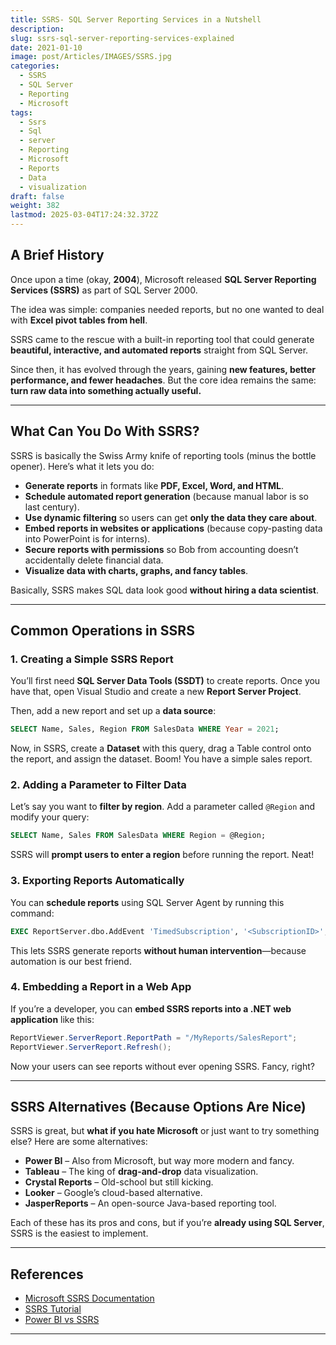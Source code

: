 ```yaml
---
title: SSRS- SQL Server Reporting Services in a Nutshell
description: 
slug: ssrs-sql-server-reporting-services-explained
date: 2021-01-10
image: post/Articles/IMAGES/SSRS.jpg
categories:
  - SSRS
  - SQL Server
  - Reporting
  - Microsoft
tags:
  - Ssrs
  - Sql
  - server
  - Reporting
  - Microsoft
  - Reports
  - Data
  - visualization
draft: false
weight: 382
lastmod: 2025-03-04T17:24:32.372Z
---
```

<!-- 
## SSRS: SQL Server Reporting Services Explained (With Jokes!)

So, you've heard about **SSRS**, but you’re not quite sure what it is? No worries, friend. Grab some coffee, because we’re diving into SQL Server Reporting Services—**Microsoft's fancy way of saying 'let’s make some reports'**.

--- -->

## A Brief History

Once upon a time (okay, **2004**), Microsoft released **SQL Server Reporting Services (SSRS)** as part of SQL Server 2000.

The idea was simple: companies needed reports, but no one wanted to deal with **Excel pivot tables from hell**.

SSRS came to the rescue with a built-in reporting tool that could generate **beautiful, interactive, and automated reports** straight from SQL Server.

Since then, it has evolved through the years, gaining **new features, better performance, and fewer headaches**. But the core idea remains the same: **turn raw data into something actually useful.**

***

## What Can You Do With SSRS?

SSRS is basically the Swiss Army knife of reporting tools (minus the bottle opener). Here’s what it lets you do:

* **Generate reports** in formats like **PDF, Excel, Word, and HTML**.
* **Schedule automated report generation** (because manual labor is so last century).
* **Use dynamic filtering** so users can get **only the data they care about**.
* **Embed reports in websites or applications** (because copy-pasting data into PowerPoint is for interns).
* **Secure reports with permissions** so Bob from accounting doesn’t accidentally delete financial data.
* **Visualize data with charts, graphs, and fancy tables**.

Basically, SSRS makes SQL data look good **without hiring a data scientist**.

***

## Common Operations in SSRS

### 1. Creating a Simple SSRS Report

You’ll first need **SQL Server Data Tools (SSDT)** to create reports. Once you have that, open Visual Studio and create a new **Report Server Project**.

Then, add a new report and set up a **data source**:

```sql
SELECT Name, Sales, Region FROM SalesData WHERE Year = 2021;
```

Now, in SSRS, create a **Dataset** with this query, drag a Table control onto the report, and assign the dataset. Boom! You have a simple sales report.

### 2. Adding a Parameter to Filter Data

Let’s say you want to **filter by region**. Add a parameter called `@Region` and modify your query:

```sql
SELECT Name, Sales FROM SalesData WHERE Region = @Region;
```

SSRS will **prompt users to enter a region** before running the report. Neat!

### 3. Exporting Reports Automatically

You can **schedule reports** using SQL Server Agent by running this command:

```sql
EXEC ReportServer.dbo.AddEvent 'TimedSubscription', '<SubscriptionID>';
```

This lets SSRS generate reports **without human intervention**—because automation is our best friend.

### 4. Embedding a Report in a Web App

If you’re a developer, you can **embed SSRS reports into a .NET web application** like this:

```csharp
ReportViewer.ServerReport.ReportPath = "/MyReports/SalesReport";
ReportViewer.ServerReport.Refresh();
```

Now your users can see reports without ever opening SSRS. Fancy, right?

***

## SSRS Alternatives (Because Options Are Nice)

SSRS is great, but **what if you hate Microsoft** or just want to try something else? Here are some alternatives:

* **Power BI** – Also from Microsoft, but way more modern and fancy.
* **Tableau** – The king of **drag-and-drop** data visualization.
* **Crystal Reports** – Old-school but still kicking.
* **Looker** – Google’s cloud-based alternative.
* **JasperReports** – An open-source Java-based reporting tool.

Each of these has its pros and cons, but if you’re **already using SQL Server**, SSRS is the easiest to implement.

***

<!-- 
## Wrapping Up

SSRS has been around **for nearly two decades**, and it’s still a **solid choice for report generation**—especially for organizations already using Microsoft SQL Server.

If you need **scheduled, automated, and well-formatted reports**, SSRS has got you covered. If you want **modern, interactive dashboards**, maybe check out Power BI instead.

But no matter what you choose, just remember: **Your boss will always ask for 'just one more change' to the report**—so plan accordingly.

---

## Key Ideas

| Concept | Summary |
|---------|---------|
| SSRS | Microsoft’s SQL Server Reporting Services |
| Features | Report generation, scheduling, export options, embedding |
| Common Operations | Creating reports, filtering data, scheduling, embedding |
| Alternatives | Power BI, Tableau, Crystal Reports, Looker, JasperReports |
| Best Use Case | Companies using SQL Server needing automated reports |

--- -->

## References

* [Microsoft SSRS Documentation](https://docs.microsoft.com/en-us/sql/reporting-services/)
* [SSRS Tutorial](https://www.sqlshack.com/sql-server-reporting-services-ssrs-tutorial/)
* [Power BI vs SSRS](https://www.sqlservercentral.com/articles/power-bi-vs-ssrs-which-one-should-you-choose)

***

